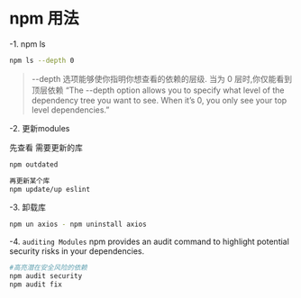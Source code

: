 # npm 用法

 -1.  npm ls

 ```sh
 npm ls --depth 0
 ```

 >--depth 选项能够使你指明你想查看的依赖的层级.
 >当为 0 层时,你仅能看到顶层依赖
 >“The --depth option allows you to specify what level of the dependency tree you want to see.
 >When it’s 0, you only see your top level dependencies.”

 -2. 更新modules

 先查看 需要更新的库

 ```sh
 npm outdated

 再更新某个库
 npm update/up eslint
 ```

 -3. 卸载库

 ```sh
 npm un axios - npm uninstall axios
 ```

 -4. `auditing Modules`
 npm provides an audit command to highlight potential security risks in your dependencies.

 ```sh
 #高亮潜在安全风险的依赖
 npm audit security
 npm audit fix
 ```
